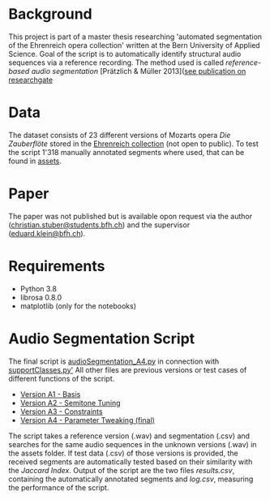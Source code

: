 # Background
This project is part of a master thesis researching 'automated segmentation of the Ehrenreich opera collection' written at the Bern University of Applied Science. Goal of the script is to automatically identify  structural audio sequences via a reference recording. The method used is called *reference-based audio segmentation* [Prätzlich & Müller 2013]([see publication on researchgate](https://www.researchgate.net/publication/303667411_Freischutz_Digital_a_case_study_for_reference-based_audio_segmentation_of_operas)

# Data
The dataset consists of 23 different versions of Mozarts opera *Die Zauberflöte* stored in the [Ehrenreich collection](https://ehrenreich.bfh.science/data/) (not open to public). To test the script 1'318 manually annotated segments where used, that can be found in [assets](https://github.com/stuberch/audio_segmentation/tree/main/assets).

# Paper
The paper was not published but is available opon request via the author (christian.stuber@students.bfh.ch) and the supervisor (eduard.klein@bfh.ch).

# Requirements
* Python 3.8
* librosa 0.8.0
* matplotlib (only for the notebooks)

# Audio Segmentation Script
The final script is [audioSegmentation_A4.py](https://github.com/stuberch/audio_segmentation/blob/main/audioSegmentation_A4.py) in connection with [supportClasses.py'](https://github.com/stuberch/audio_segmentation/blob/main/supportClasses.py) All other files are previous versions or test cases of different functions of the script.

* [Version A1 - Basis](https://github.com/stuberch/audio_segmentation/blob/main/audioSegmentation_A1.py)
* [Version A2 - Semitone Tuning](https://github.com/stuberch/audio_segmentation/blob/main/audioSegmentation_A2.py)
* [Version A3 - Constraints](https://github.com/stuberch/audio_segmentation/blob/main/audioSegmentation_A3.py)
* [Version A4 - Parameter Tweaking (final)](https://github.com/stuberch/audio_segmentation/blob/main/audioSegmentation_A4.py)

The script takes a reference version (.wav) and segmentation (.csv) and searches for the same audio sequences in the unknown versions (.wav) in the assets folder. If test data (.csv) of those versions is provided, the received segments are automatically tested based on their similarity with the *Jaccard Index*. Output of the script are the two files *results.csv*, containing the automatically annotated segments and *log.csv*, measuring the performance of the script.
